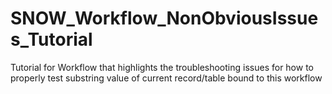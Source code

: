 # SNOW_Workflow_NonObviousIssues_Tutorial
Tutorial for Workflow that highlights the troubleshooting issues for how to properly test substring value of current record/table bound to this workflow
